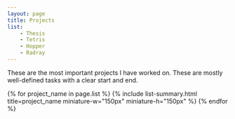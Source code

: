 ```yaml
---
layout: page
title: Projects
list:
    - Thesis
    - Tetris
    - Hopper
    - Radray
---
```

These are the most important projects I have worked on. These are mostly well-defined tasks with a clear start and end.

{% for project_name in page.list %}
    {% include list-summary.html title=project_name miniature-w="150px" miniature-h="150px" %}
{% endfor %}